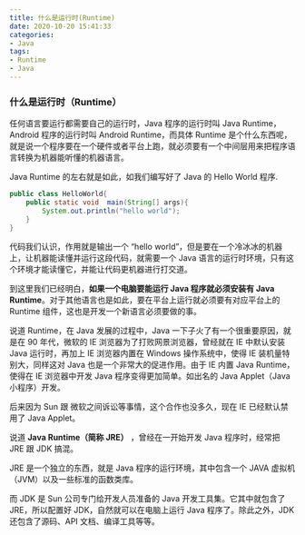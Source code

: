 ```yaml
---
title: 什么是运行时(Runtime)
date: 2020-10-20 15:41:33
categories:
- Java
tags:
- Runtime
- Java
---
```


### 什么是运行时（Runtime）

任何语言要运行都需要自己的运行时，Java 程序的运行时叫 Java Runtime，Android 程序的运行时叫 Android Runtime，而具体 Runtime 是个什么东西呢，
就是说一个程序要在一个硬件或者平台上跑，就必须要有一个中间层用来把程序语言转换为机器能听懂的机器语言。

Java Runtime 的左右就是如此，如我们编写好了 Java 的 Hello World 程序.

``` java
public class HelloWorld{
    public static void  main(String[] args){
        System.out.println("hello world");
    }
}
```

代码我们认识，作用就是输出一个 “hello world”，但是要在一个冷冰冰的机器上，让机器能读懂并运行这段代码，就需要一个 Java 语言的运行时环境，只有这个环境才能读懂它，并能让代码更机器进行打交道。

到这里我们已经明白，**如果一个电脑要能运行 Java 程序就必须安装有 Java Runtime**。对于其他语言也是如此，要在平台上运行就必须要有对应平台上的 Runtime 组件，这也是开发一个新语言必须要做的事。

说道 Runtime，在 Java 发展的过程中，Java 一下子火了有一个很重要原因，就是在 90 年代，微软的 IE 浏览器为了打败网景浏览器，曾经就在 IE 中默认安装 Java 运行时，再加上 IE 浏览器内置在 Windows 操作系统中，使得 IE 装机量特别大，同样这对 Java 也是一个非常大的促进作用。由于 IE 内置 Java Runtime，使得在 IE 浏览器中开发 Java 程序变得更加简单。如出名的 Java Applet（Java 小程序）开发。

后来因为 Sun 跟 微软之间诉讼等事情，这个合作也没多久，现在 IE 已经默认禁用了 Java Applet。

说道 **Java Runtime（简称 JRE）** ，曾经在一开始开发 Java 程序时，经常把 JRE 跟 JDK 搞混。

JRE 是一个独立的东西，就是 Java 程序的运行环境，其中包含一个 JAVA 虚拟机（JVM）以及一些标准的函数类库。

而 JDK 是 Sun 公司专门给开发人员准备的 Java 开发工具集。它其中就包含了 JRE，所以配置好 JDK，自然就可以在电脑上运行 Java 程序了。除此之外，JDK 还包含了源码、API 文档、编译工具等等。